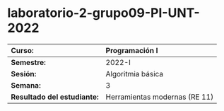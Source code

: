 # laboratorio-2-grupo09-PI-UNT-2022

|**Curso:**                   |Programación I               |
|:----------------------------|:----------------------------|
|**Semestre:**                |2022-I                       |
|**Sesión:**                  |Algoritmia básica            |
|**Semana:**                  |3                            |
|**Resultado del estudiante:**|Herramientas modernas (RE 11)|

